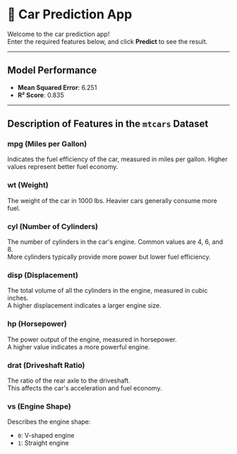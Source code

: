 # 🚗 Car Prediction App

Welcome to the car prediction app!  
Enter the required features below, and click **Predict** to see the result.

---

## Model Performance
- **Mean Squared Error**: 6.251  
- **R² Score**: 0.835  

---

## Description of Features in the `mtcars` Dataset

### **mpg (Miles per Gallon)**  
Indicates the fuel efficiency of the car, measured in miles per gallon. Higher values represent better fuel economy.

### **wt (Weight)**  
The weight of the car in 1000 lbs. Heavier cars generally consume more fuel.

### **cyl (Number of Cylinders)**  
The number of cylinders in the car's engine. Common values are 4, 6, and 8.  
More cylinders typically provide more power but lower fuel efficiency.

### **disp (Displacement)**  
The total volume of all the cylinders in the engine, measured in cubic inches.  
A higher displacement indicates a larger engine size.

### **hp (Horsepower)**  
The power output of the engine, measured in horsepower.  
A higher value indicates a more powerful engine.

### **drat (Driveshaft Ratio)**  
The ratio of the rear axle to the driveshaft.  
This affects the car's acceleration and fuel economy.

### **vs (Engine Shape)**  
Describes the engine shape:  
- `0`: V-shaped engine  
- `1`: Straight engine
